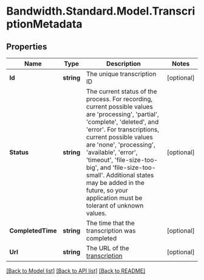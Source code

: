 
# Bandwidth.Standard.Model.TranscriptionMetadata

## Properties

Name | Type | Description | Notes
------------ | ------------- | ------------- | -------------
**Id** | **string** | The unique transcription ID | [optional] 
**Status** | **string** | The current status of the process. For recording, current possible values are &#39;processing&#39;, &#39;partial&#39;, &#39;complete&#39;, &#39;deleted&#39;, and &#39;error&#39;. For transcriptions, current possible values are &#39;none&#39;, &#39;processing&#39;, &#39;available&#39;, &#39;error&#39;, &#39;timeout&#39;, &#39;file-size-too-big&#39;, and &#39;file-size-too-small&#39;. Additional states may be added in the future, so your application must be tolerant of unknown values. | [optional] 
**CompletedTime** | **string** | The time that the transcription was completed | [optional] 
**Url** | **string** | The URL of the [transcription](#operation/getCallTranscription) | [optional] 

[[Back to Model list]](../README.md#documentation-for-models)
[[Back to API list]](../README.md#documentation-for-api-endpoints)
[[Back to README]](../README.md)


